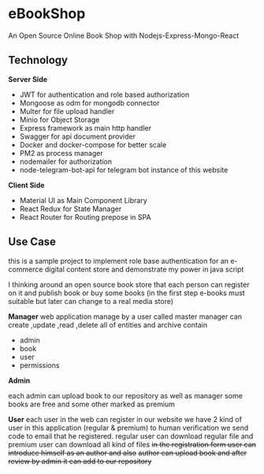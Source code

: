 # eBookShop
An Open Source Online Book Shop with Nodejs-Express-Mongo-React 

## Technology
**Server Side**
 - JWT for authentication and role based authorization 
 - Mongoose as odm for mongodb connector 
 - Multer for file upload handler 
 - Minio for Object Storage
 - Express framework as main http handler 
 - Swagger for api document provider
 - Docker and docker-compose for better scale
 - PM2 as process manager
 - nodemailer for authorization
 - node-telegram-bot-api for telegram bot instance of this website 

 
 **Client Side**
 - Material UI as Main Component Library
 - React Redux for State Manager
 - React Router for Routing prepose in SPA 

## Use Case
this is a sample project to implement role base authentication for an e-commerce 
digital content store and demonstrate my power in java script

I thinking around an open source book store that each person can register on it and publish book or buy some books (in the first step e-books must suitable but later can change to a real media store)

**Manager**
web application manage by a user called master 
manager can create ,update ,read ,delete all of entities and archive contain

 - admin
 - book
 - user
 - permissions
 
 **Admin**

each admin can upload book to our repository as well as manager
some books are free and some other marked as premium

**User**
each user in the web can register in our website
we have 2 kind of user in this application (regular & premium)
to human verification we send code to email that he registered.
regular user can download regular file and 
premium user can download all kind of files
~~in the registration form user can introduce himself as an author and also~~
~~author can upload book and after review by admin it can add to our repository~~
